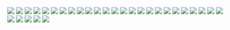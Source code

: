 <img src="https://img.shields.io/badge/html-E34F26?style=flat-square&logo=html5&logoColor=fff"/>
<img src="https://img.shields.io/badge/css-1572B6?style=flat-square&logo=css&logoColor=fff"/>
<img src="https://img.shields.io/badge/javascript-F7DF1E?style=flat-square&logo=javascript&logoColor=000"/>
<img src="https://img.shields.io/badge/typescript-1c7ed6?style=flat-square&logo=typescript&logoColor=fff"/>
<img src="https://img.shields.io/badge/react-61DAFB?style=flat-square&logo=react&logoColor=000"/>
<img src="https://img.shields.io/badge/next.js-000000?style=flat-square&logo=next.js&logoColor=fff"/>
<img src="https://img.shields.io/badge/vue-4FC08D?style=flat-square&logo=vue.js&logoColor=fff"/>
<img src="https://img.shields.io/badge/nuxt-00DC82?style=flat-square&logo=nuxt&logoColor=fff"/>
<img src="https://img.shields.io/badge/Tanstack_Query-FF4154?style=flat-square&logo=reactquery&logoColor=fff"/>
<img src="https://img.shields.io/badge/Recoil-0067A3?style=flat-square&logo=recoil&logoColor=fff"/>
<img src="https://img.shields.io/badge/Zustand-D9411E?style=flat-square&logo=zustand&logoColor=fff"/>
<img src="https://img.shields.io/badge/Pinia-FFD859?style=flat-square&logo=pinia&logoColor=000"/>
<img src="https://img.shields.io/badge/sass-CC6699?style=flat-square&logo=sass&logoColor=fff"/>
<img src="https://img.shields.io/badge/Styled_Components-DB7093?style=flat-square&logo=styled-components&logoColor=fff"/>
<img src="https://img.shields.io/badge/Vanilla_Extract-DB7093?style=flat-square&logo=vanilla-extract&logoColor=fff"/>
<img src="https://img.shields.io/badge/Tailwind_CSS-06B6D4?style=flat-square&logo=tailwindcss&logoColor=fff"/>
<img src="https://img.shields.io/badge/Vitest-6E9F18?style=flat-square&logo=vitest&logoColor=fff"/>
<img src="https://img.shields.io/badge/Jest-C21325?style=flat-square&logo=jest&logoColor=fff"/>
<img src="https://img.shields.io/badge/Storybook-FF4785?style=flat-square&logo=storybook&logoColor=fff"/>
<img src="https://img.shields.io/badge/PNPM-F69220?style=flat-square&logo=pnpm&logoColor=fff"/>
<img src="https://img.shields.io/badge/Bun-000000?style=flat-square&logo=bun&logoColor=fff"/>
<img src="https://img.shields.io/badge/Webpack-8DD6F9?style=flat-square&logo=webpack&logoColor=000"/>
<img src="https://img.shields.io/badge/Vite-646CFF?style=flat-square&logo=vite&logoColor=fff"/>
<img src="https://img.shields.io/badge/Github_Actions-2088FF?style=flat-square&logo=githubactions&logoColor=fff"/>
<img src="https://img.shields.io/badge/Cloudflare-F38020?style=flat-square&logo=cloudflare&logoColor=fff"/>
<img src="https://img.shields.io/badge/GCP-4285F4?style=flat-square&logo=googlecloud&logoColor=fff"/>
<img src="https://img.shields.io/badge/Figma-F24E1E?style=flat-square&logo=figma&logoColor=fff"/>
<img src="https://img.shields.io/badge/Notion-000000?style=flat-square&logo=notion&logoColor=fff"/>
<img src="https://img.shields.io/badge/Slack-4A154B?style=flat-square&logo=slack&logoColor=fff"/>
<img src="https://img.shields.io/badge/Teams-897BFF?style=flat-square&logo=teams&logoColor=fff"/>
